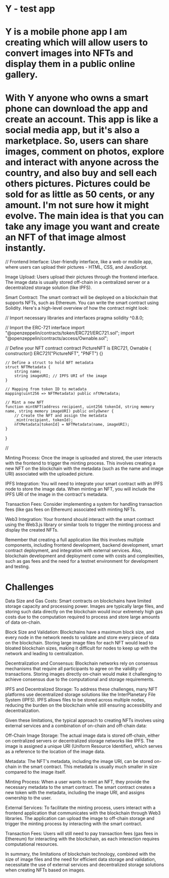 # Y - test app

# Y is a mobile phone app I am creating which will allow users to convert images into NFTs and display them in a public online gallery.

# With Y anyone who owns a smart phone can download the app and create an account. This app is like a social media app, but it's also a marketplace. So, users can share images, comment on photos, explore and interact with anyone across the country, and also buy and sell each others pictures. Pictures could be sold for as little as 50 cents, or any amount. I'm not sure how it might evolve. The main idea is that you can take any image you want and create an NFT of that image almost instantly.

//
Frontend Interface: User-friendly interface, like a web or mobile app, where users can upload their pictures - HTML, CSS, and JavaScript.

Image Upload: Users upload their pictures through the frontend interface. The image data is usually stored off-chain in a centralized server or a decentralized storage solution (like IPFS).

Smart Contract: The smart contract will be deployed on a blockchain that supports NFTs, such as Ethereum. You can write the smart contract using Solidity. Here's a high-level overview of how the contract might look:

// Import necessary libraries and interfaces
pragma solidity ^0.8.0;

// Import the ERC-721 interface
import "@openzeppelin/contracts/token/ERC721/ERC721.sol";
import "@openzeppelin/contracts/access/Ownable.sol";

// Define your NFT contract
contract PictureNFT is ERC721, Ownable {
    constructor() ERC721("PictureNFT", "PNFT") {}

    // Define a struct to hold NFT metadata
    struct NFTMetadata {
        string name;
        string imageURI; // IPFS URI of the image
    }

    // Mapping from token ID to metadata
    mapping(uint256 => NFTMetadata) public nftMetadata;

    // Mint a new NFT
    function mintNFT(address recipient, uint256 tokenId, string memory name, string memory imageURI) public onlyOwner {
        // Create the NFT and assign the metadata
        _mint(recipient, tokenId);
        nftMetadata[tokenId] = NFTMetadata(name, imageURI);
    }
}

//


Minting Process: Once the image is uploaded and stored, the user interacts with the frontend to trigger the minting process. This involves creating a new NFT on the blockchain with the metadata (such as the name and image URI) associated with the uploaded picture.

IPFS Integration: You will need to integrate your smart contract with an IPFS node to store the image data. When minting an NFT, you will include the IPFS URI of the image in the contract's metadata.

Transaction Fees: Consider implementing a system for handling transaction fees (like gas fees on Ethereum) associated with minting NFTs.

Web3 Integration: Your frontend should interact with the smart contract using the Web3.js library or similar tools to trigger the minting process and display the created NFTs.

Remember that creating a full application like this involves multiple components, including frontend development, backend development, smart contract deployment, and integration with external services. Also, blockchain development and deployment come with costs and complexities, such as gas fees and the need for a testnet environment for development and testing.

# Challenges

Data Size and Gas Costs: Smart contracts on blockchains have limited storage capacity and processing power. Images are typically large files, and storing such data directly on the blockchain would incur extremely high gas costs due to the computation required to process and store large amounts of data on-chain.

Block Size and Validation: Blockchains have a maximum block size, and every node in the network needs to validate and store every piece of data on the blockchain. Storing large image files for each NFT would lead to bloated blockchain sizes, making it difficult for nodes to keep up with the network and leading to centralization.

Decentralization and Consensus: Blockchain networks rely on consensus mechanisms that require all participants to agree on the validity of transactions. Storing images directly on-chain would make it challenging to achieve consensus due to the computational and storage requirements.

IPFS and Decentralized Storage: To address these challenges, many NFT platforms use decentralized storage solutions like the InterPlanetary File System (IPFS). IPFS allows files to be stored across multiple nodes, reducing the burden on the blockchain while still ensuring accessibility and decentralization.

Given these limitations, the typical approach to creating NFTs involves using external services and a combination of on-chain and off-chain data:

Off-Chain Image Storage: The actual image data is stored off-chain, either on centralized servers or decentralized storage networks like IPFS. The image is assigned a unique URI (Uniform Resource Identifier), which serves as a reference to the location of the image data.

Metadata: The NFT's metadata, including the image URI, can be stored on-chain in the smart contract. This metadata is usually much smaller in size compared to the image itself.

Minting Process: When a user wants to mint an NFT, they provide the necessary metadata to the smart contract. The smart contract creates a new token with the metadata, including the image URI, and assigns ownership to the user.

External Services: To facilitate the minting process, users interact with a frontend application that communicates with the blockchain through Web3 libraries. The application can upload the image to off-chain storage and trigger the minting process by interacting with the smart contract.

Transaction Fees: Users will still need to pay transaction fees (gas fees in Ethereum) for interacting with the blockchain, as each interaction requires computational resources.

In summary, the limitations of blockchain technology, combined with the size of image files and the need for efficient data storage and validation, necessitate the use of external services and decentralized storage solutions when creating NFTs based on images.
